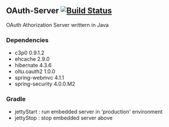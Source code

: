 ## OAuth-Server [![Build Status](http://140.115.3.96:8080/jenkins/buildStatus/icon?job=OAuth-Service)](http://140.115.3.96:8080/jenkins/job/OAuth-Service/)
OAuth Athorization Server writtern in Java

### Dependencies
- c3p0 0.9.1.2
- ehcache 2.9.0
- hibernate 4.3.6
- oltu.oauth2 1.0.0
- spring-webmvc 4.1.1
- spring-security 4.0.0.M2

### Gradle
- jettyStart : run embedded server in 'production' environment
- jettyStop  : stop embedded server above

